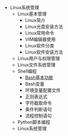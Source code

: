 - Linux系统管理
    - Linux基本管理
        - Linux简介
        - Linux光盘安装方法
        - Linux常用命令
        - VIM编辑器使用
        - Linux软件分类
        - Linux软件安装方法
    - Linux用户与权限管理
    - Linux文件系统管理
    - Shell编程
        - [Bash基本功能](Linux_shell基础.md)
        - Bash变量
        - 环境变量配置文件
        - 正则表达式
        - 字符截取命令
        - 条件判断语句
        - 流程控制语句
    - Python脚本编程
    - Linux系统管理